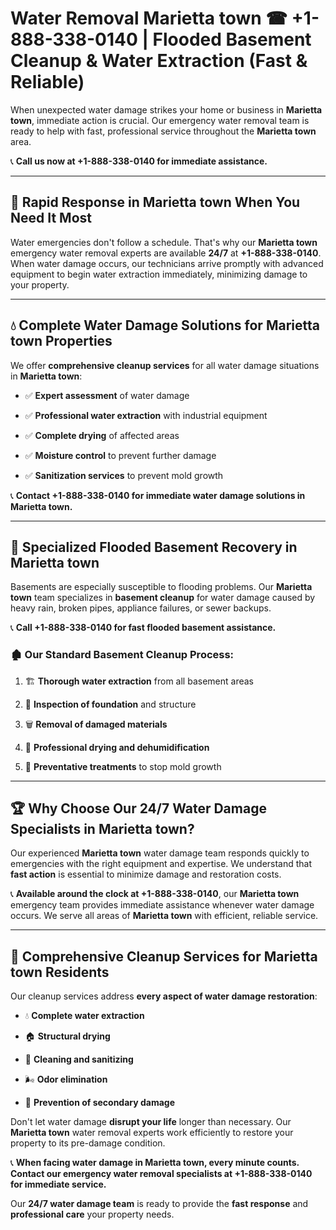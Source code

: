 # Water Removal Marietta town ☎ +1-888-338-0140 | Flooded Basement Cleanup & Water Extraction (Fast & Reliable)

When unexpected water damage strikes your home or business in **Marietta town**, immediate action is crucial. Our emergency water removal team is ready to help with fast, professional service throughout the **Marietta town** area. 

📞 **Call us now at +1-888-338-0140 for immediate assistance.**
---
## 🚀 Rapid Response in Marietta town When You Need It Most
Water emergencies don't follow a schedule. That's why our **Marietta town** emergency water removal experts are available **24/7** at **+1-888-338-0140**. When water damage occurs, our technicians arrive promptly with advanced equipment to begin water extraction immediately, minimizing damage to your property.
---
## 💧 Complete Water Damage Solutions for Marietta town Properties
We offer **comprehensive cleanup services** for all water damage situations in **Marietta town**:
- ✅ **Expert assessment** of water damage  
- ✅ **Professional water extraction** with industrial equipment  
- ✅ **Complete drying** of affected areas  
- ✅ **Moisture control** to prevent further damage  
- ✅ **Sanitization services** to prevent mold growth  
📞 **Contact +1-888-338-0140 for immediate water damage solutions in Marietta town.**
---
## 🌊 Specialized Flooded Basement Recovery in Marietta town
Basements are especially susceptible to flooding problems. Our **Marietta town** team specializes in **basement cleanup** for water damage caused by heavy rain, broken pipes, appliance failures, or sewer backups. 
📞 **Call +1-888-338-0140 for fast flooded basement assistance.**
### 🏚️ Our Standard Basement Cleanup Process:
1. 🏗️ **Thorough water extraction** from all basement areas  
2. 🔎 **Inspection of foundation** and structure  
3. 🗑️ **Removal of damaged materials**  
4. 💨 **Professional drying and dehumidification**  
5. 🚫 **Preventative treatments** to stop mold growth  
---
## 🏆 Why Choose Our 24/7 Water Damage Specialists in Marietta town?
Our experienced **Marietta town** water damage team responds quickly to emergencies with the right equipment and expertise. We understand that **fast action** is essential to minimize damage and restoration costs.
📞 **Available around the clock at +1-888-338-0140**, our **Marietta town** emergency team provides immediate assistance whenever water damage occurs. We serve all areas of **Marietta town** with efficient, reliable service.
---
## 🧹 Comprehensive Cleanup Services for Marietta town Residents
Our cleanup services address **every aspect of water damage restoration**:
- 💧 **Complete water extraction**  
- 🏠 **Structural drying**  
- 🧼 **Cleaning and sanitizing**  
- 🌬️ **Odor elimination**  
- 🚫 **Prevention of secondary damage**  
Don't let water damage **disrupt your life** longer than necessary. Our **Marietta town** water removal experts work efficiently to restore your property to its pre-damage condition.
📞 **When facing water damage in Marietta town, every minute counts. Contact our emergency water removal specialists at +1-888-338-0140 for immediate service.**
Our **24/7 water damage team** is ready to provide the **fast response** and **professional care** your property needs.
